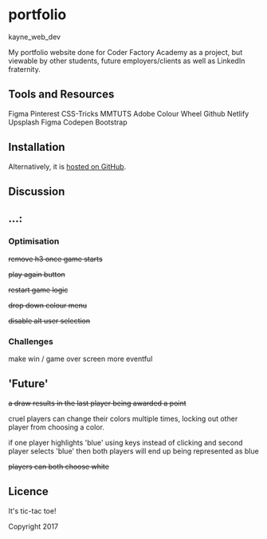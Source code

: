 # portfolio
kayne_web_dev

My portfolio website done for Coder Factory Academy as a project, but viewable by other students, future employers/clients as well as LinkedIn fraternity. 

## Tools and Resources


Figma
Pinterest
CSS-Tricks
MMTUTS
Adobe Colour Wheel
Github
Netlify
Upsplash
Figma
Codepen
Bootstrap

## Installation

Alternatively, it is <a href="https://adrianmancuso.github.io/tic-tac-glow/">hosted on GitHub</a>.

## Discussion


## ...:

### Optimisation
~~remove h3 once game starts~~

~~play again button~~  

~~restart game logic~~

~~drop down colour menu~~

 ~~disable alt user selection~~


### Challenges
make win / game over screen more eventful


## 'Future'
~~a draw results in the last player being awarded a point~~

cruel players can change their colors multiple times, locking
out other player from choosing a color.

if one player highlights 'blue' using keys instead of clicking and second player selects 'blue' then both players will end up being represented as blue

~~players can both choose white~~

## Licence

It's tic-tac toe! 

Copyright 2017

